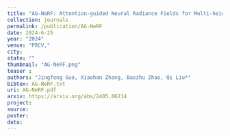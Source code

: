```yaml
---
title: "AG-NeRF: Attention-guided Neural Radiance Fields for Multi-height Large-scale Outdoor Scene Rendering"
collection: journals
permalink: /publication/AG-NeRF
date: 2024-6-25
year: "2024"
venue: "PRCV,"
city: 
state: ""
thumbnail: "AG-NeRF.png"
teaser : 
authors: "Jingfeng Guo, Xiaohan Zhang, Baozhu Zhao, Qi Liu*"
bibtex: AG-NeRF.txt
uri: AG-NeRF.pdf
arxiv: https://arxiv.org/abs/2405.06214
project: 
source: 
poster: 
data:
---
```


